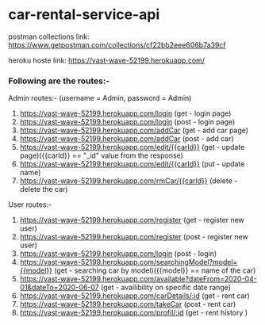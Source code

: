 # car-rental-service-api

postman collections link:
https://www.getpostman.com/collections/cf22bb2eee606b7a39cf

heroku hoste link:
https://vast-wave-52199.herokuapp.com/

### Following are the routes:-

Admin routes:- 
(username = Admin, password = Admin)

1. https://vast-wave-52199.herokuapp.com/login  (get - login page)
1. https://vast-wave-52199.herokuapp.com/login  (post - login page)
1. https://vast-wave-52199.herokuapp.com/addCar (get - add car page)
1. https://vast-wave-52199.herokuapp.com/addCar  (post - add car)
1. https://vast-wave-52199.herokuapp.com/edit/{{carId}} (get - update page)({{carId}} == "_id" value from the response)
1. https://vast-wave-52199.herokuapp.com/edit/{{carId}}  (put - update name)
1. https://vast-wave-52199.herokuapp.com/rmCar/{{carId}}  (delete - delete the car)

User routes:-

1. https://vast-wave-52199.herokuapp.com/register (get - register new user)
1. https://vast-wave-52199.herokuapp.com/register  (post - register new user)
1. https://vast-wave-52199.herokuapp.com/login  (post - login)
1. https://vast-wave-52199.herokuapp.com/searchingModel?model={{model}} (get - searching car by model)({{model}} == name of the car)
1. https://vast-wave-52199.herokuapp.com/available?dateFrom=2020-04-01&dateTo=2020-06-07 (get - availibility on specific date range)
1. https://vast-wave-52199.herokuapp.com/carDetails/:id (get - rent car)
1. https://vast-wave-52199.herokuapp.com/takeCar (post - rent car)
1. https://vast-wave-52199.herokuapp.com/profil/:id (get - rent history )
